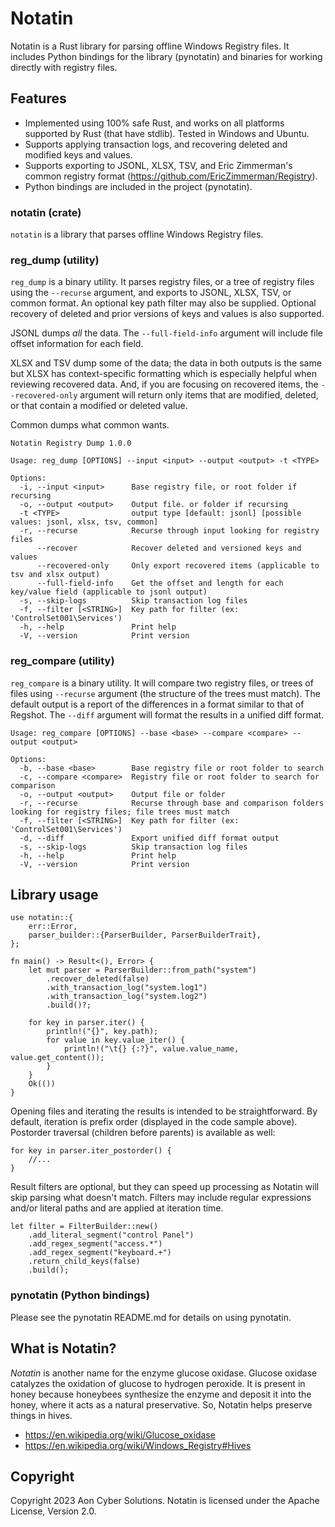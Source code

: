 # Notatin

Notatin is a Rust library for parsing offline Windows Registry files. It includes Python bindings for the library (pynotatin) and binaries for working directly with registry files.

## Features
 - Implemented using 100% safe Rust, and works on all platforms supported by Rust (that have stdlib). Tested in Windows and Ubuntu.
 - Supports applying transaction logs, and recovering deleted and modified keys and values.
 - Supports exporting to JSONL, XLSX, TSV, and Eric Zimmerman's common registry format (https://github.com/EricZimmerman/Registry).
 - Python bindings are included in the project (pynotatin).

### notatin (crate)
 `notatin` is a library that parses offline Windows Registry files.

### reg_dump (utility)
`reg_dump` is a binary utility. It parses registry files, or a tree of registry files using the `--recurse` argument, and exports to JSONL, XLSX, TSV, or common format.
An optional key path filter may also be supplied. Optional recovery of deleted and prior versions of keys and values is also supported.

JSONL dumps _all_ the data. The `--full-field-info` argument will include file offset information for each field.

XLSX and TSV dump some of the data; the data in both outputs is the same but XLSX has context-specific formatting which is especially helpful when reviewing recovered data.
And, if you are focusing on recovered items, the `--recovered-only` argument will return only items that are modified, deleted, or that contain a modified or deleted value.

Common dumps what common wants.

```
Notatin Registry Dump 1.0.0

Usage: reg_dump [OPTIONS] --input <input> --output <output> -t <TYPE>

Options:
  -i, --input <input>      Base registry file, or root folder if recursing
  -o, --output <output>    Output file. or folder if recursing
  -t <TYPE>                output type [default: jsonl] [possible values: jsonl, xlsx, tsv, common]
  -r, --recurse            Recurse through input looking for registry files
      --recover            Recover deleted and versioned keys and values
      --recovered-only     Only export recovered items (applicable to tsv and xlsx output)
      --full-field-info    Get the offset and length for each key/value field (applicable to jsonl output)
  -s, --skip-logs          Skip transaction log files
  -f, --filter [<STRING>]  Key path for filter (ex: 'ControlSet001\Services')
  -h, --help               Print help
  -V, --version            Print version
```

### reg_compare (utility)
`reg_compare` is a binary utility. It will compare two registry files, or trees of files using `--recurse` argument (the structure of the trees must match). The default output is a report of the differences
in a format similar to that of Regshot. The `--diff` argument will format the results in a unified diff format.

```
Usage: reg_compare [OPTIONS] --base <base> --compare <compare> --output <output>

Options:
  -b, --base <base>        Base registry file or root folder to search
  -c, --compare <compare>  Registry file or root folder to search for comparison
  -o, --output <output>    Output file or folder
  -r, --recurse            Recurse through base and comparison folders looking for registry files; file trees must match
  -f, --filter [<STRING>]  Key path for filter (ex: 'ControlSet001\Services')
  -d, --diff               Export unified diff format output
  -s, --skip-logs          Skip transaction log files
  -h, --help               Print help
  -V, --version            Print version
```

## Library usage
```rust,no_run
use notatin::{
    err::Error,
    parser_builder::{ParserBuilder, ParserBuilderTrait},
};

fn main() -> Result<(), Error> {
    let mut parser = ParserBuilder::from_path("system")
        .recover_deleted(false)
        .with_transaction_log("system.log1")
        .with_transaction_log("system.log2")
        .build()?;

    for key in parser.iter() {
        println!("{}", key.path);
        for value in key.value_iter() {
            println!("\t{} {:?}", value.value_name, value.get_content());
        }
    }
    Ok(())
}
```
Opening files and iterating the results is intended to be straightforward.
By default, iteration is prefix order (displayed in the code sample above). Postorder traversal (children before parents) is available as well:
```rust,no_run
for key in parser.iter_postorder() {
    //...
}
```
Result filters are optional, but they can speed up processing as Notatin will skip parsing what doesn't match.
Filters may include regular expressions and/or literal paths and are applied at iteration time.
```rust,no_run
let filter = FilterBuilder::new()
    .add_literal_segment("control Panel")
    .add_regex_segment("access.*")
    .add_regex_segment("keyboard.+")
    .return_child_keys(false)
    .build();
```

### pynotatin (Python bindings)
Please see the pynotatin README.md for details on using pynotatin.

 ## What is Notatin?
 _Notatin_ is another name for the enzyme glucose oxidase. Glucose oxidase catalyzes the oxidation of glucose to hydrogen peroxide.
 It is present in honey because honeybees synthesize the enzyme and deposit it into the honey, where it acts as a natural preservative.
 So, Notatin helps preserve things in hives.
 * https://en.wikipedia.org/wiki/Glucose_oxidase
 * https://en.wikipedia.org/wiki/Windows_Registry#Hives

 ## Copyright
 Copyright 2023 Aon Cyber Solutions. Notatin is licensed under the Apache License, Version 2.0.
